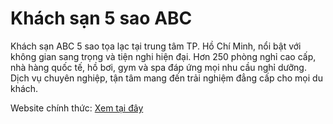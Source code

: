 # Khách sạn 5 sao ABC
Khách sạn ABC 5 sao tọa lạc tại trung tâm TP. Hồ Chí Minh, nổi bật với không gian sang trọng và tiện nghi hiện đại. Hơn 250 phòng nghỉ cao cấp, nhà hàng quốc tế, hồ bơi, gym và spa đáp ứng mọi nhu cầu nghỉ dưỡng. Dịch vụ chuyên nghiệp, tận tâm mang đến trải nghiệm đẳng cấp cho mọi du khách.

Website chính thức: [Xem tại đây](https://hotelabc.vercel.app/)
